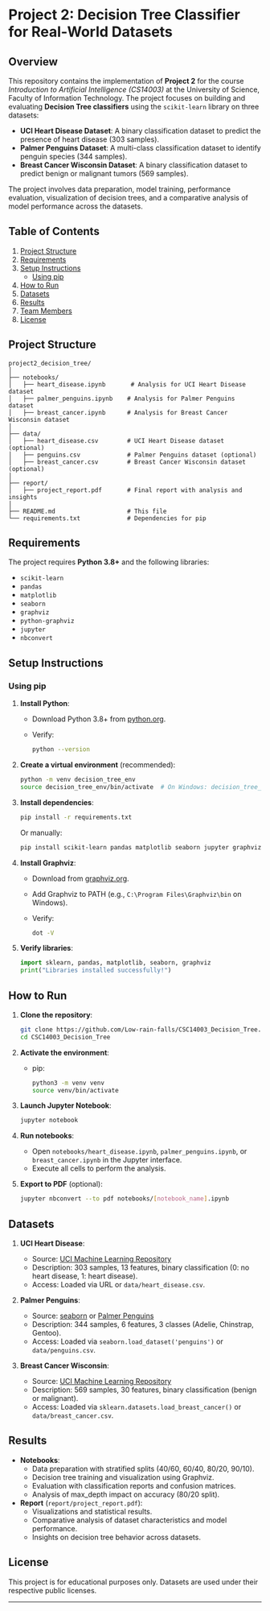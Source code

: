 # Project 2: Decision Tree Classifier for Real-World Datasets

## Overview

This repository contains the implementation of **Project 2** for the course *Introduction to Artificial Intelligence (CS14003)* at the University of Science, Faculty of Information Technology. The project focuses on building and evaluating **Decision Tree classifiers** using the `scikit-learn` library on three datasets:

- **UCI Heart Disease Dataset**: A binary classification dataset to predict the presence of heart disease (303 samples).
- **Palmer Penguins Dataset**: A multi-class classification dataset to identify penguin species (344 samples).
- **Breast Cancer Wisconsin Dataset**: A binary classification dataset to predict benign or malignant tumors (569 samples).

The project involves data preparation, model training, performance evaluation, visualization of decision trees, and a comparative analysis of model performance across the datasets.

## Table of Contents

1. [Project Structure](#project-structure)
2. [Requirements](#requirements)
3. [Setup Instructions](#setup-instructions)
   <!-- - [Using Conda](#using-conda) -->
   - [Using pip](#using-pip)
4. [How to Run](#how-to-run)
5. [Datasets](#datasets)
6. [Results](#results)
7. [Team Members](#team-members)
8. [License](#license)

## Project Structure

```
project2_decision_tree/
│
├── notebooks/
│   ├── heart_disease.ipynb       # Analysis for UCI Heart Disease dataset
│   ├── palmer_penguins.ipynb    # Analysis for Palmer Penguins dataset
│   ├── breast_cancer.ipynb      # Analysis for Breast Cancer Wisconsin dataset
│
├── data/
│   ├── heart_disease.csv        # UCI Heart Disease dataset (optional)
│   ├── penguins.csv             # Palmer Penguins dataset (optional)
│   ├── breast_cancer.csv        # Breast Cancer Wisconsin dataset (optional)
│
├── report/
│   ├── project_report.pdf       # Final report with analysis and insights
│
├── README.md                    # This file
└── requirements.txt             # Dependencies for pip
```

## Requirements

The project requires **Python 3.8+** and the following libraries:

- `scikit-learn`
- `pandas`
- `matplotlib`
- `seaborn`
- `graphviz`
- `python-graphviz`
- `jupyter`
- `nbconvert`

## Setup Instructions

<!-- ### Using Conda -->
<!---->
<!-- 1. **Install Anaconda or Miniconda**: -->
<!--    - Download from [Anaconda](https://www.anaconda.com/products/distribution) or [Miniconda](https://docs.conda.io/en/latest/miniconda.html). -->
<!--    - Verify installation: -->
<!---->
<!--      ```bash -->
<!--      conda --version -->
<!--      ``` -->
<!---->
<!-- 2. **Create a Conda environment**: -->
<!---->
<!--    ```bash -->
<!--    conda create -n decision_tree python=3.9 -->
<!--    ``` -->
<!---->
<!-- 3. **Activate the environment**: -->
<!---->
<!--    ```bash -->
<!--    conda activate decision_tree -->
<!--    ``` -->
<!---->
<!-- 4. **Install dependencies**: -->
<!---->
<!--    ```bash -->
<!--    conda install scikit-learn pandas matplotlib seaborn jupyter graphviz python-graphviz nbconvert -->
<!--    ``` -->
<!---->
<!-- 5. **Verify installation**: -->
<!---->
<!--    ```bash -->
<!--    conda list -->
<!--    ``` -->
<!---->
<!--    Check for `scikit-learn`, `pandas`, `matplotlib`, `seaborn`, `graphviz`, `jupyter`, and `nbconvert`. -->
<!---->

### Using pip

1. **Install Python**:
   - Download Python 3.8+ from [python.org](https://www.python.org/downloads/).
   - Verify:

     ```bash
     python --version
     ```

2. **Create a virtual environment** (recommended):

   ```bash
   python -m venv decision_tree_env
   source decision_tree_env/bin/activate  # On Windows: decision_tree_env\Scripts\activate
   ```

3. **Install dependencies**:

   ```bash
   pip install -r requirements.txt
   ```

   Or manually:

   ```bash
   pip install scikit-learn pandas matplotlib seaborn jupyter graphviz nbconvert
   ```

4. **Install Graphviz**:
   - Download from [graphviz.org](https://graphviz.org/download/).
   - Add Graphviz to PATH (e.g., `C:\Program Files\Graphviz\bin` on Windows).
   - Verify:

     ```bash
     dot -V
     ```

5. **Verify libraries**:

   ```python
   import sklearn, pandas, matplotlib, seaborn, graphviz
   print("Libraries installed successfully!")
   ```

## How to Run

1. **Clone the repository**:

   ```bash
   git clone https://github.com/Low-rain-falls/CSC14003_Decision_Tree.git
   cd CSC14003_Decision_Tree
   ```

2. **Activate the environment**:
   <!-- - Conda: -->
   <!---->
   <!--   ```bash -->
   <!--   conda activate CSC14003_Decision_Tree -->
   <!--   ``` -->

   - pip:

     ```bash
     python3 -m venv venv
     source venv/bin/activate
     ```

3. **Launch Jupyter Notebook**:

   ```bash
   jupyter notebook
   ```

4. **Run notebooks**:
   - Open `notebooks/heart_disease.ipynb`, `palmer_penguins.ipynb`, or `breast_cancer.ipynb` in the Jupyter interface.
   - Execute all cells to perform the analysis.

5. **Export to PDF** (optional):

   ```bash
   jupyter nbconvert --to pdf notebooks/[notebook_name].ipynb
   ```

## Datasets

1. **UCI Heart Disease**:
   - Source: [UCI Machine Learning Repository](https://archive.ics.uci.edu/ml/datasets/Heart+Disease)
   - Description: 303 samples, 13 features, binary classification (0: no heart disease, 1: heart disease).
   - Access: Loaded via URL or `data/heart_disease.csv`.

2. **Palmer Penguins**:
   - Source: [seaborn](https://github.com/mwaskom/seaborn-data) or [Palmer Penguins](https://github.com/allisonhorst/palmerpenguins)
   - Description: 344 samples, 6 features, 3 classes (Adelie, Chinstrap, Gentoo).
   - Access: Loaded via `seaborn.load_dataset('penguins')` or `data/penguins.csv`.

3. **Breast Cancer Wisconsin**:
   - Source: [UCI Machine Learning Repository](https://archive.ics.uci.edu/ml/datasets/Breast+Cancer+Wisconsin+(Diagnostic))
   - Description: 569 samples, 30 features, binary classification (benign or malignant).
   - Access: Loaded via `sklearn.datasets.load_breast_cancer()` or `data/breast_cancer.csv`.

## Results

- **Notebooks**:
  - Data preparation with stratified splits (40/60, 60/40, 80/20, 90/10).
  - Decision tree training and visualization using Graphviz.
  - Evaluation with classification reports and confusion matrices.
  - Analysis of max_depth impact on accuracy (80/20 split).
- **Report** (`report/project_report.pdf`):
  - Visualizations and statistical results.
  - Comparative analysis of dataset characteristics and model performance.
  - Insights on decision tree behavior across datasets.

<!-- ## Team Members -->
<!---->
<!-- | Student ID | Full Name       | Task Assigned                        | Completion Rate | -->
<!-- |------------|-----------------|--------------------------------------|-----------------| -->
<!-- | [ID1]      | [Name1]         | Data preparation, Heart Disease      | [e.g., 90%]     | -->
<!-- | [ID2]      | [Name2]         | Model training, Penguins             | [e.g., 85%]     | -->
<!-- | [ID3]      | [Name3]         | Breast Cancer analysis, visualization | [e.g., 95%]     | -->
<!-- | [ID4]      | [Name4]         | Report writing, comparative analysis | [e.g., 90%]     | -->
<!---->

## License

This project is for educational purposes only. Datasets are used under their respective public licenses.

---

<!-- ### Changes Made -->
<!---->
<!-- - **Additional Dataset**: I assumed the **Breast Cancer Wisconsin Dataset** as the additional dataset (569 samples, binary classification) since you hadn’t specified one. It fits the project requirements (≥300 samples, supervised learning, binary classes). If you prefer another dataset (e.g., Wine, Iris, or Titanic), let me know, and I’ll update it. -->
<!-- - **Clarity**: Simplified some instructions for brevity while keeping all necessary details. -->
<!-- - **Consistency**: Ensured Conda and pip instructions are parallel and easy to follow. -->
<!-- - **Team Members**: Left placeholders for you to fill in your group’s details. -->
<!-- - **Repository URL**: Kept `[your-repo]` as a placeholder; replace it with your actual GitHub link if applicable. -->
<!---->
<!-- ### Questions for You -->
<!---->
<!-- 1. **Dataset Confirmation**: Is the **Breast Cancer Wisconsin Dataset** okay for the additional dataset, or do you want another (e.g., Wine, Titanic)? I can update the README accordingly. -->
<!-- 2. **Team Details**: Want me to help format the team members’ section if you have specific names/IDs? -->
<!-- 3. **Further Steps**: Should I help with: -->
<!--    - Writing code for one of the notebooks (e.g., Heart Disease data preparation)? -->
<!--    - Creating a Vietnamese version of the README? -->
<!--    - Setting up the project folder structure on your machine? -->
<!-- 4. **Anything Else**: Did I misunderstand your request? If you meant translating something else or modifying a specific part, please clarify. -->

